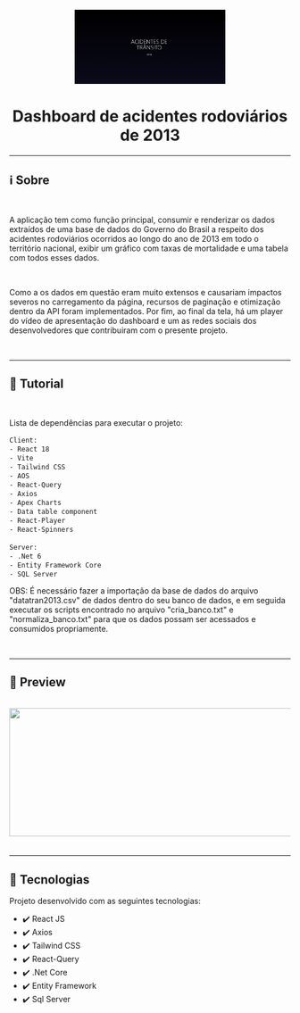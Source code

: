 <h1 align="center"> 
<br>
    <img src="./Assets/Title.PNG" width="270">
<br>
<br>
Dashboard de acidentes rodoviários de 2013
</h1>

<hr />

## :information_source: Sobre

<br>

A aplicação tem como função principal, consumir e renderizar os dados extraídos de uma base de dados do Governo do Brasil a respeito dos acidentes rodoviários ocorridos ao longo do ano de 2013 em todo o território nacional, exibir um gráfico com taxas de mortalidade e uma tabela com todos esses dados.

<br>

Como a os dados em questão eram muito extensos e causariam impactos severos no carregamento da página, recursos de paginação e otimização dentro da API foram implementados. Por fim, ao final da tela, há um player do vídeo de apresentação do dashboard e um as redes sociais dos desenvolvedores que contribuiram com o presente projeto.

<br>

<hr />

## :page_with_curl: Tutorial

<br>

Lista de dependências para executar o projeto:

    Client:
    - React 18
    - Vite
    - Tailwind CSS
    - AOS
    - React-Query
    - Axios 
    - Apex Charts
    - Data table component
    - React-Player
    - React-Spinners

    Server:
    - .Net 6
    - Entity Framework Core
    - SQL Server

OBS: É necessário fazer a importação da base de dados do arquivo "datatran2013.csv" de dados dentro do seu banco de dados, e em seguida executar os scripts encontrado no arquivo "cria_banco.txt" e "normaliza_banco.txt" para que os dados possam ser acessados e consumidos propriamente.

<br>

<hr />

## :city_sunset: Preview

<br>

<div align="center">
    <img src="./Assets/Preview.gif" width="570" height="230">
</div>

<br>

<hr />

## :rocket: Tecnologias 

Projeto desenvolvido com as seguintes tecnologias:

- :heavy_check_mark: React JS 
- :heavy_check_mark: Axios
- :heavy_check_mark: Tailwind CSS
- :heavy_check_mark: React-Query
- :heavy_check_mark: .Net Core
- :heavy_check_mark: Entity Framework
- :heavy_check_mark: Sql Server
